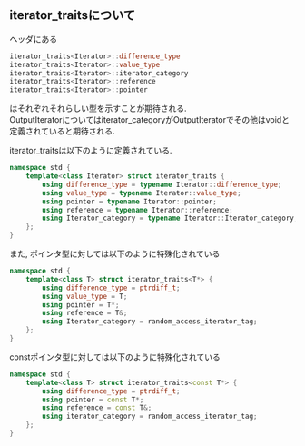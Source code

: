 ## iterator_traitsについて
<iterator>ヘッダにある
```cpp
iterator_traits<Iterator>::difference_type
iterator_traits<Iterator>::value_type
iterator_traits<Iterator>::iterator_category
iterator_traits<Iterator>::reference
iterator_traits<Iterator>::pointer
```
はそれぞれそれらしい型を示すことが期待される.  
OutputIteratorについてはiterator_categoryがOutputIteratorでその他はvoidと定義されていると期待される.  

iterator_traitsは以下のように定義されている.
```cpp
namespace std {
    template<class Iterator> struct iterator_traits {
        using difference_type = typename Iterator::difference_type;
        using value_type = typename Iterator::value_type;
        using pointer = typename Iterator::pointer;
        using reference = typename Iterator::reference;
        using Iterator_category = typename Iterator::Iterator_category;
    };
}
```
また, ポインタ型に対しては以下のように特殊化されている
```cpp
namespace std {
    template<class T> struct iterator_traits<T*> {
        using difference_type = ptrdiff_t;
        using value_type = T;
        using pointer = T*;
        using reference = T&;
        using Iterator_category = random_access_iterator_tag;
    };
}
```
constポインタ型に対しては以下のように特殊化されている
```cpp
namespace std {
    template<class T> struct iterator_traits<const T*> {
        using difference_type = ptrdiff_t;
        using pointer = const T*;
        using reference = const T&;
        using iterator_category = random_access_iterator_tag;
    };
}
```



